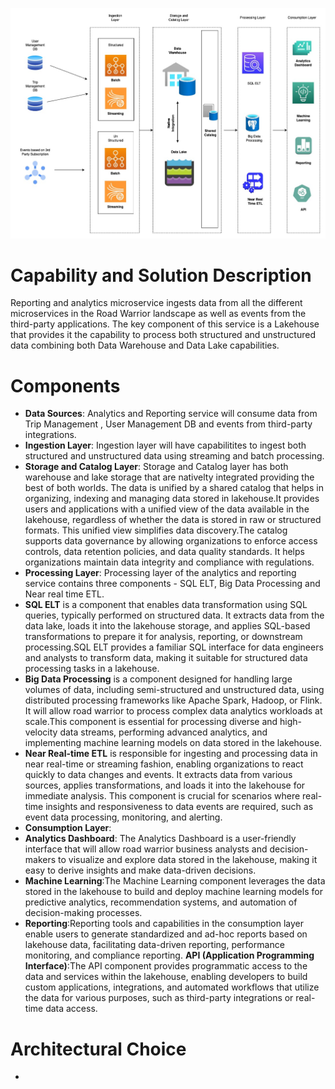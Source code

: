 
![Initial Data Loader](./../Diagrams/IndividualComponentDiagrams/Analytics_Reporting.jpg)

# Capability and Solution Description

Reporting and analytics microservice ingests data from all the different microservices in the Road Warrior landscape as well as events from the third-party applications. The key component of this service is a Lakehouse that provides it the capability to process both structured and unstructured data combining both Data Warehouse and Data Lake capabilities.


# Components
- **Data Sources**: Analytics and Reporting service will consume data from Trip Management , User Management DB and events from third-party integrations.
- **Ingestion Layer**: Ingestion layer will have capabilitites to ingest both structured and unstructured data using streaming and batch processing.
- **Storage and Catalog Layer**: Storage and Catalog layer has both warehouse and lake storage that are nativelty integrated providing the best of both worlds. The data is unified by a shared catalog that helps in organizing, indexing and managing data stored in lakehouse.It provides users and applications with a unified view of the data available in the lakehouse, regardless of whether the data is stored in raw or structured formats. This unified view simplifies data discovery.The catalog supports data governance by allowing organizations to enforce access controls, data retention policies, and data quality standards. It helps organizations maintain data integrity and compliance with regulations.
- **Processing Layer**: Processing layer of the analytics and reporting service contains three components - SQL ELT, Big Data Processing and Near real time ETL.
- **SQL ELT** is a component that enables data transformation using SQL queries, typically performed on structured data. It extracts data from the data lake, loads it into the lakehouse storage, and applies SQL-based transformations to prepare it for analysis, reporting, or downstream processing.SQL ELT provides a familiar SQL interface for data engineers and analysts to transform data, making it suitable for structured data processing tasks in a lakehouse.
- **Big Data Processing** is a component designed for handling large volumes of data, including semi-structured and unstructured data, using distributed processing frameworks like Apache Spark, Hadoop, or Flink. It will allow road warrior to process complex data analytics workloads at scale.This component is essential for processing diverse and high-velocity data streams, performing advanced analytics, and implementing machine learning models on data stored in the lakehouse.
- **Near Real-time ETL** is responsible for ingesting and processing data in near real-time or streaming fashion, enabling organizations to react quickly to data changes and events. It extracts data from various sources, applies transformations, and loads it into the lakehouse for immediate analysis. This component is crucial for scenarios where real-time insights and responsiveness to data events are required, such as event data processing, monitoring, and alerting.
- **Consumption Layer**:
- **Analytics Dashboard**: The Analytics Dashboard is a user-friendly interface that will allow road warrior business analysts and decision-makers to visualize and explore data stored in the lakehouse, making it easy to derive insights and make data-driven decisions.
- **Machine Learning**:The Machine Learning component leverages the data stored in the lakehouse to build and deploy machine learning models for predictive analytics, recommendation systems, and automation of decision-making processes.
- **Reporting**:Reporting tools and capabilities in the consumption layer enable users to generate standardized and ad-hoc reports based on lakehouse data, facilitating data-driven reporting, performance monitoring, and compliance reporting.
**API (Application Programming Interface)**:The API component provides programmatic access to the data and services within the lakehouse, enabling developers to build custom applications, integrations, and automated workflows that utilize the data for various purposes, such as third-party integrations or real-time data access.

# Architectural Choice
- 

